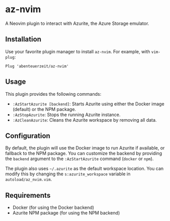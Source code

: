 # az-nvim

A Neovim plugin to interact with Azurite, the Azure Storage emulator.

## Installation

Use your favorite plugin manager to install `az-nvim`. For example, with `vim-plug`:

```vim
Plug 'abenteuerzeit/az-nvim'
```

## Usage

This plugin provides the following commands:

- `:AzStartAzurite [backend]`: Starts Azurite using either the Docker image (default) or the NPM package.
- `:AzStopAzurite`: Stops the running Azurite instance.
- `:AzCleanAzurite`: Cleans the Azurite workspace by removing all data.

## Configuration

By default, the plugin will use the Docker image to run Azurite if available, or fallback to the NPM package. You can customize the backend by providing the `backend` argument to the `:AzStartAzurite` command (`docker` or `npm`).

The plugin also uses `~/.azurite` as the default workspace location. You can modify this by changing the `s:azurite_workspace` variable in `autoload/az_nvim.vim`.

## Requirements

- Docker (for using the Docker backend)
- Azurite NPM package (for using the NPM backend)

